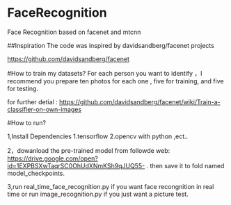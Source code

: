 # FaceRecognition
Face Recognition based on facenet and mtcnn


##Inspiration The code was inspired by davidsandberg/facenet projects 

  https://github.com/davidsandberg/facenet
 
 
 #How to train my datasets?
 For each person you want to identify ，I recommend you prepare ten photos for each one , five for training, and five for testing.
 
 for further detial : https://github.com/davidsandberg/facenet/wiki/Train-a-classifier-on-own-images


 #How to run?
 
 1,Install Dependencies 1.tensorflow 2.opencv with python ,ect..
 
 2，dowanload the pre-trained model from followde web: https://drive.google.com/open?id=1EXPBSXwTaqrSC0OhUdXNmKSh9qJUQ55- . then save it to fold named model_checkpoints.
 
 3,run real_time_face_recognition.py  if you want face recongnition in real time or run image_recognition.py if you just want a picture test.
 
 

